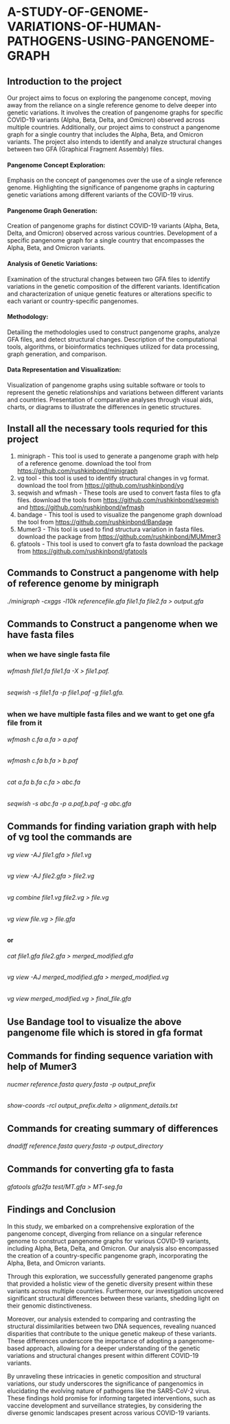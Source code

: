 # A-STUDY-OF-GENOME-VARIATIONS-OF-HUMAN-PATHOGENS-USING-PANGENOME-GRAPH
## Introduction to the project
Our project aims to focus on exploring the pangenome concept, moving away from the reliance on a single reference genome to delve deeper into genetic variations. It involves the creation of pangenome graphs for specific COVID-19 variants (Alpha, Beta, Delta, and Omicron) observed across multiple countries. Additionally, our project aims to construct a pangenome graph for a single country that includes the Alpha, Beta, and Omicron variants. The project also intends to identify and analyze structural changes between two GFA (Graphical Fragment Assembly) files.

#### Pangenome Concept Exploration:

Emphasis on the concept of pangenomes over the use of a single reference genome.
Highlighting the significance of pangenome graphs in capturing genetic variations among different variants of the COVID-19 virus.

#### Pangenome Graph Generation:

Creation of pangenome graphs for distinct COVID-19 variants (Alpha, Beta, Delta, and Omicron) observed across various countries.
Development of a specific pangenome graph for a single country that encompasses the Alpha, Beta, and Omicron variants.

#### Analysis of Genetic Variations:

Examination of the structural changes between two GFA files to identify variations in the genetic composition of the different variants.
Identification and characterization of unique genetic features or alterations specific to each variant or country-specific pangenomes.

#### Methodology:

Detailing the methodologies used to construct pangenome graphs, analyze GFA files, and detect structural changes.
Description of the computational tools, algorithms, or bioinformatics techniques utilized for data processing, graph generation, and comparison.

#### Data Representation and Visualization:

Visualization of pangenome graphs using suitable software or tools to represent the genetic relationships and variations between different variants and countries.
Presentation of comparative analyses through visual aids, charts, or diagrams to illustrate the differences in genetic structures.

## Install all the necessary tools requried for this project
1) minigraph - This tool is used to generate a pangenome graph with help of a reference genome.
   download the tool from https://github.com/rushkinbond/minigraph
2) vg tool - this tool is used to identify structural changes in vg format. 
   download the tool from https://github.com/rushkinbond/vg
3) seqwish and wfmash - These tools are used to convert fasta files to gfa files.
   download the tools from https://github.com/rushkinbond/seqwish and https://github.com/rushkinbond/wfmash
4) bandage - This tool is used to visualize the pangenome graph
   download the tool from https://github.com/rushkinbond/Bandage
5) Mumer3 - This tool is used to find structura variation in fasta files.
   download the package from https://github.com/rushkinbond/MUMmer3
6) gfatools - This tool is used to convert gfa to fasta 
   download the package from https://github.com/rushkinbond/gfatools
   
## Commands to Construct a pangenome with help of reference genome by minigraph
######   ./minigraph -cxggs -l10k referencefile.gfa file1.fa file2.fa > output.gfa

## Commands to Construct a pangenome when we have fasta files

### when we have single fasta file 
###### wfmash file1.fa file1.fa -X > file1.paf.
###### seqwish -s file1.fa -p file1.paf -g file1.gfa.
   
### when we have multiple fasta files and we want to get one gfa file from it 
######   wfmash c.fa a.fa > a.paf
######   wfmash c.fa b.fa > b.paf
######   cat a.fa b.fa c.fa > abc.fa
######   seqwish -s abc.fa -p a.paf,b.paf -g abc.gfa

## Commands for finding variation graph with help of vg tool the commands are
######   vg view -AJ file1.gfa > file1.vg
######   vg view -AJ file2.gfa > file2.vg
######   vg combine file1.vg file2.vg > file.vg
######   vg view file.vg > file.gfa

   #### or 
######   cat file1.gfa file2.gfa > merged_modified.gfa
######   vg view -AJ merged_modified.gfa > merged_modified.vg
######   vg view merged_modified.vg > final_file.gfa

## Use Bandage tool to visualize the above pangenome file which is stored in gfa format

## Commands for finding sequence variation with help of Mumer3
######   nucmer reference.fasta query.fasta -p output_prefix
######   show-coords -rcl output_prefix.delta > alignment_details.txt

## Commands for creating summary of differences
######   dnadiff reference.fasta query.fasta -p output_directory

## Commands for converting gfa to fasta
######   gfatools gfa2fa test/MT.gfa > MT-seg.fa

## Findings and Conclusion
In this study, we embarked on a comprehensive exploration of the pangenome concept, diverging from reliance on a singular reference genome to construct pangenome graphs for various COVID-19 variants, including Alpha, Beta, Delta, and Omicron. Our analysis also encompassed the creation of a country-specific pangenome graph, incorporating the Alpha, Beta, and Omicron variants.

Through this exploration, we successfully generated pangenome graphs that provided a holistic view of the genetic diversity present within these variants across multiple countries. Furthermore, our investigation uncovered significant structural differences between these variants, shedding light on their genomic distinctiveness.

Moreover, our analysis extended to comparing and contrasting the structural dissimilarities between two DNA sequences, revealing nuanced disparities that contribute to the unique genetic makeup of these variants. These differences underscore the importance of adopting a pangenome-based approach, allowing for a deeper understanding of the genetic variations and structural changes present within different COVID-19 variants.

By unraveling these intricacies in genetic composition and structural variations, our study underscores the significance of pangenomics in elucidating the evolving nature of pathogens like the SARS-CoV-2 virus. These findings hold promise for informing targeted interventions, such as vaccine development and surveillance strategies, by considering the diverse genomic landscapes present across various COVID-19 variants.






